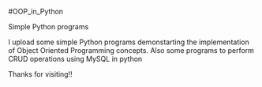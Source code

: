 #OOP_in_Python

Simple Python programs 

I upload some simple Python programs demonstarting the implementation of Object Oriented Programming concepts.
Also some programs to perform CRUD operations using MySQL in python 

Thanks for visiting!!
